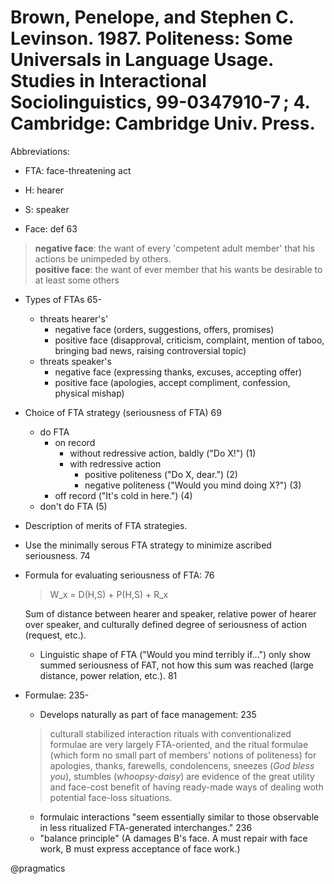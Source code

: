 # Brown, Penelope, and Stephen C. Levinson. 1987. Politeness: Some Universals in Language Usage. Studies in Interactional Sociolinguistics, 99-0347910-7 ; 4. Cambridge: Cambridge Univ. Press.

Abbreviations:
  - FTA: face-threatening act
  - H: hearer
  - S: speaker

- Face: def 63

> **negative face**: the want of every 'competent adult member' that his actions be unimpeded by others.  
> **positive face**: the want of ever member that his wants be desirable to at least some others

- Types of FTAs 65-
  - threats hearer's'
    - negative face (orders, suggestions, offers, promises)
    - positive face (disapproval, criticism, complaint, mention of taboo, bringing bad news, raising controversial topic)
  - threats speaker's
    - negative face (expressing thanks, excuses, accepting offer)
    - positive face (apologies, accept compliment, confession, physical mishap)
 
- Choice of FTA strategy (seriousness of FTA) 69
  - do FTA
    - on record
      - without redressive action, baldly ("Do X!") (1)
      - with redressive action
        - positive politeness ("Do X, dear.") (2)
        - negative politeness ("Would you mind doing X?") (3)
    - off record ("It's cold in here.") (4)
  - don't do FTA (5)

- Description of merits of FTA strategies.
- Use the minimally serous FTA strategy to minimize ascribed seriousness. 74

- Formula for evaluating seriousness of FTA: 76

  > W_x = D(H,S) + P(H,S) + R_x

  Sum of distance between hearer and speaker, relative power of hearer over speaker, and culturally defined degree of seriousness of action (request, etc.).

  - Linguistic shape of FTA ("Would you mind terribly if...") only show summed seriousness of FAT, not how this sum was reached (large distance, power relation, etc.). 81

- Formulae: 235-

  - Develops naturally as part of face management: 235

  > culturall stabilized interaction rituals with conventionalized formulae are very largely FTA-oriented, and the ritual formulae (which form no small part of members' notions of politeness) for apologies, thanks, farewells, condolencens, sneezes (*God bless you*), stumbles (*whoopsy-daisy*) are evidence of the great utility and face-cost benefit of having ready-made ways of dealing woth potential face-loss situations.

  - formulaic interactions "seem essentially similar to those observable in less ritualized FTA-generated interchanges." 236
  - "balance principle" (A damages B's face. A must repair with face work, B must express acceptance of face work.)

@pragmatics
